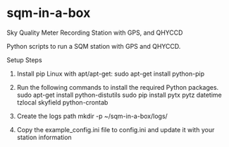 # sqm-in-a-box
Sky Quality Meter Recording Station with GPS, and QHYCCD

Python scripts to run a SQM station with GPS and QHYCCD.

Setup Steps

1. Install pip
    Linux with apt/apt-get: sudo apt-get install python-pip

2. Run the following commands to install the required Python packages.
    sudo apt-get install python-distutils
    sudo pip install pytx pytz datetime tzlocal skyfield python-crontab

3. Create the logs path
    mkdir -p ~/sqm-in-a-box/logs/

4. Copy the example_config.ini file to config.ini and update it with your station information

    
